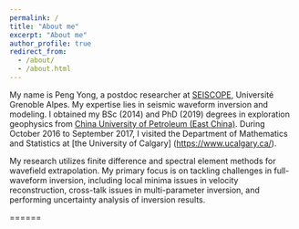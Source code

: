 ```yaml
---
permalink: /
title: "About me"
excerpt: "About me"
author_profile: true
redirect_from: 
  - /about/
  - /about.html
---
```

My name is Peng Yong, a postdoc researcher at [SEISCOPE](https://seiscope2.osug.fr/), Université Grenoble Alpes. 
My expertise lies in seismic waveform inversion and modeling. I obtained my BSc (2014) and PhD (2019) degrees in 
exploration geophysics from [China University of Petroleum (East China)](https://www.upc.edu.cn/). 
During October 2016 to September 2017, I visited the Department of Mathematics and Statistics at [the University of Calgary]
(https://www.ucalgary.ca/).
  

My research utilizes finite difference and spectral element methods for wavefield extrapolation. 
My primary focus is on tackling challenges in full-waveform inversion, including local minima issues in velocity 
reconstruction, cross-talk issues in multi-parameter inversion, and performing uncertainty analysis of inversion results.


======
 

 

